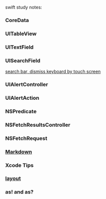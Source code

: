 swift study notes:

### CoreData
### UITableView
### UITextField
### UISearchField
[search bar, dismiss keyboard by touch screen](https://github.com/dogteeth/SwiftNotes/blob/main/searbarDismissKeyboard.md)

### UIAlertController
### UIAlertAction
### NSPredicate
### NSFetchResultsController
### NSFetchRequest



### [Markdown](https://guides.github.com/features/mastering-markdown/)
### Xcode Tips

### [layout](https://github.com/dogteeth/SwiftNotes/blob/main/layout.md)
### as! and as?

